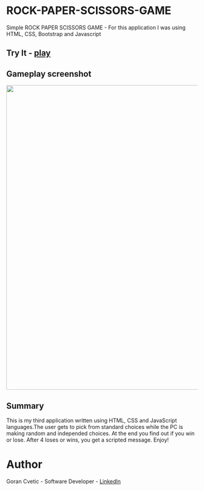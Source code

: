 # ROCK-PAPER-SCISSORS-GAME
Simple ROCK PAPER SCISSORS GAME - For this application I was using HTML, CSS, Bootstrap and Javascript

## Try It - [play](https://jumba23.github.io/ROCK-PAPER-SCISSORS-GAME/)
 
## Gameplay screenshot 
<p align="center">
  <img 
    width="600"
    height="800"
    src="https://user-images.githubusercontent.com/80366503/163649257-241cb7ec-9606-43f5-803e-ac1e076a425e.PNG"
  >
</p>

## Summary
This is my third application written using HTML, CSS and JavaScript languages.The user gets to pick from standard choices while the PC is making random and independed choices. At the end you find out if you win or lose. After 4 loses or wins, you get a scripted message. Enjoy! 

# Author
Goran Cvetic - Software Developer - [LinkedIn](https://www.linkedin.com/in/goran-cvetic-9aaa4288/)

